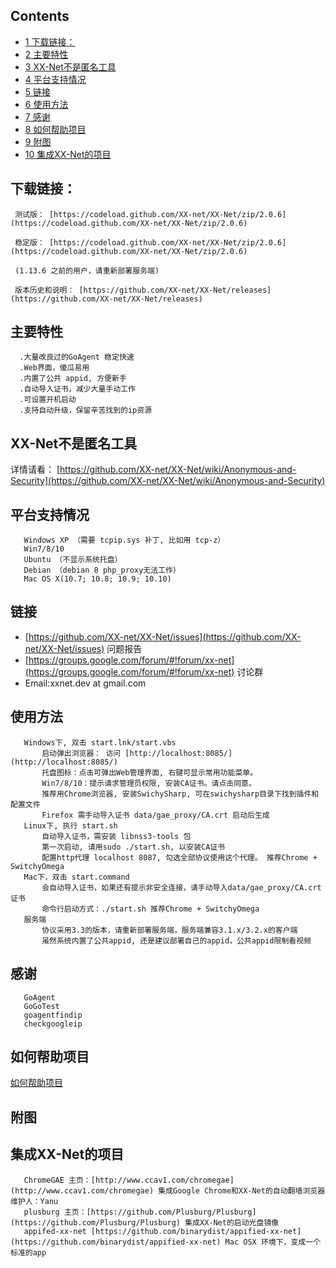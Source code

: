 ## Contents

*   [1 下载链接：](#.E4.B8.8B.E8.BD.BD.E9.93.BE.E6.8E.A5.EF.BC.9A)
*   [2 主要特性](#.E4.B8.BB.E8.A6.81.E7.89.B9.E6.80.A7)
*   [3 XX-Net不是匿名工具](#XX-Net.E4.B8.8D.E6.98.AF.E5.8C.BF.E5.90.8D.E5.B7.A5.E5.85.B7)
*   [4 平台支持情况](#.E5.B9.B3.E5.8F.B0.E6.94.AF.E6.8C.81.E6.83.85.E5.86.B5)
*   [5 链接](#.E9.93.BE.E6.8E.A5)
*   [6 使用方法](#.E4.BD.BF.E7.94.A8.E6.96.B9.E6.B3.95)
*   [7 感谢](#.E6.84.9F.E8.B0.A2)
*   [8 如何帮助项目](#.E5.A6.82.E4.BD.95.E5.B8.AE.E5.8A.A9.E9.A1.B9.E7.9B.AE)
*   [9 附图](#.E9.99.84.E5.9B.BE)
*   [10 集成XX-Net的项目](#.E9.9B.86.E6.88.90XX-Net.E7.9A.84.E9.A1.B9.E7.9B.AE)

## 下载链接：

```
 测试版： [https://codeload.github.com/XX-net/XX-Net/zip/2.0.6](https://codeload.github.com/XX-net/XX-Net/zip/2.0.6)

```

```
 稳定版： [https://codeload.github.com/XX-net/XX-Net/zip/2.0.6](https://codeload.github.com/XX-net/XX-Net/zip/2.0.6)

```

```
 (1.13.6 之前的用户，请重新部署服务端)

```

```
 版本历史和说明： [https://github.com/XX-net/XX-Net/releases](https://github.com/XX-net/XX-Net/releases)

```

## 主要特性

```
  .大量改良过的GoAgent 稳定快速
  .Web界面，傻瓜易用
  .内置了公共 appid, 方便新手
  .自动导入证书，减少大量手动工作
  .可设置开机启动
  .支持自动升级，保留辛苦找到的ip资源

```

## XX-Net不是匿名工具

详情请看： [https://github.com/XX-net/XX-Net/wiki/Anonymous-and-Security](https://github.com/XX-net/XX-Net/wiki/Anonymous-and-Security)

## 平台支持情况

```
   Windows XP （需要 tcpip.sys 补丁, 比如用 tcp-z）
   Win7/8/10
   Ubuntu （不显示系统托盘）
   Debian （debian 8 php_proxy无法工作）
   Mac OS X(10.7; 10.8; 10.9; 10.10)

```

## 链接

*   [https://github.com/XX-net/XX-Net/issues](https://github.com/XX-net/XX-Net/issues) 问题报告
*   [https://groups.google.com/forum/#!forum/xx-net](https://groups.google.com/forum/#!forum/xx-net) 讨论群
*   Email:xxnet.dev at gmail.com

## 使用方法

```
   Windows下, 双击 start.lnk/start.vbs
       启动弹出浏览器： 访问 [http://localhost:8085/](http://localhost:8085/)
       托盘图标：点击可弹出Web管理界面, 右键可显示常用功能菜单。
       Win7/8/10：提示请求管理员权限, 安装CA证书。请点击同意。
       推荐用Chrome浏览器, 安装SwichySharp, 可在swichysharp目录下找到插件和配置文件
       Firefox 需手动导入证书 data/gae_proxy/CA.crt 启动后生成
   Linux下, 执行 start.sh
       自动导入证书，需安装 libnss3-tools 包
       第一次启动, 请用sudo ./start.sh, 以安装CA证书
       配置http代理 localhost 8087, 勾选全部协议使用这个代理。 推荐Chrome + SwitchyOmega
   Mac下，双击 start.command
       会自动导入证书，如果还有提示非安全连接，请手动导入data/gae_proxy/CA.crt证书
       命令行启动方式：./start.sh 推荐Chrome + SwitchyOmega
   服务端
       协议采用3.3的版本，请重新部署服务端，服务端兼容3.1.x/3.2.x的客户端
       虽然系统内置了公共appid, 还是建议部署自己的appid，公共appid限制看视频

```

## 感谢

```
   GoAgent
   GoGoTest
   goagentfindip
   checkgoogleip

```

## 如何帮助项目

[如何帮助项目](https://github.com/XX-net/XX-Net/wiki/How-to-contribute)

## 附图

## 集成XX-Net的项目

```
   ChromeGAE 主页：[http://www.ccav1.com/chromegae](http://www.ccav1.com/chromegae) 集成Google Chrome和XX-Net的自动翻墙浏览器 维护人：Yanu
   plusburg 主页：[https://github.com/Plusburg/Plusburg](https://github.com/Plusburg/Plusburg) 集成XX-Net的启动光盘镜像
   appifed-xx-net [https://github.com/binarydist/appified-xx-net](https://github.com/binarydist/appified-xx-net) Mac OSX 环境下，变成一个标准的app

```